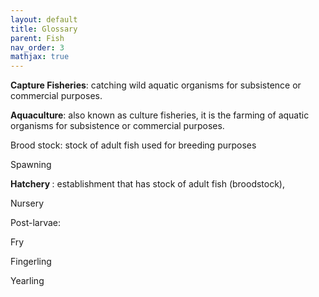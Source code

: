 ```yaml
---
layout: default
title: Glossary
parent: Fish
nav_order: 3
mathjax: true
---
```



<b>Capture Fisheries</b>: catching wild aquatic organisms for subsistence or commercial purposes. <br>

<b>Aquaculture</b>: also known as culture fisheries, it is the farming of aquatic organisms for subsistence or commercial purposes. <br>



Brood stock: stock of adult fish used for breeding purposes

Spawning

<b>Hatchery </b>: establishment that has stock of adult fish (broodstock),

Nursery

Post-larvae:

Fry

Fingerling

Yearling




